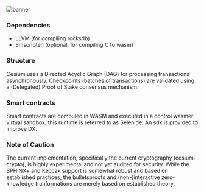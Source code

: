 ![banner](https://github.com/user-attachments/assets/16e11c3b-dc01-4924-ba5d-ca28f55d5287)

### Dependencies

- LLVM (for compiling rocksdb)
- Emscripten (optional, for compiling C to wasm)

### Structure

Cesium uses a Directed Acyclic Graph (DAG) for processing transactions asynchronously. Checkpoints (batches of transactions) are validated using a (Delegated) Proof of Stake consensus mechanism.

### Smart contracts

Smart contracts are compuled in WASM and executed in a control wasmer virtual sandbox, this runtime is referred to as Selenide. An sdk is provided to improve DX.

### Note of Caution

The current implementation, specifically the current cryptography (cesium-crypto), is highly experimental and not yet audited for security. While the SPHINX+ and Keccak support is somewhat robust and based on established practices, the bulletsproofs and (non-)interactive zero-knowledge tranformations are merely based on established theory.
